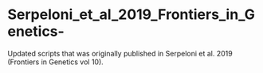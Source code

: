 # Serpeloni_et_al_2019_Frontiers_in_Genetics-
Updated scripts that was originally published in Serpeloni et al. 2019 (Frontiers in Genetics vol 10).
